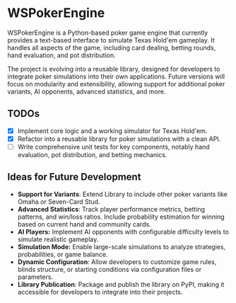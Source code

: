 # WSPokerEngine

WSPokerEngine is a Python-based poker game engine that currently provides a text-based interface to simulate Texas Hold'em gameplay. It handles all aspects of the game, including card dealing, betting rounds, hand evaluation, and pot distribution.

The project is evolving into a reusable library, designed for developers to integrate poker simulations into their own applications. Future versions will focus on modularity and extensibility, allowing support for additional poker variants, AI opponents, advanced statistics, and more.

## TODOs
- [x] Implement core logic and a working simulator for Texas Hold'em.
- [x] Refactor into a reusable library for poker simulations with a clean API.
- [ ] Write comprehensive unit tests for key components, notably hand evaluation, pot distribution, and betting mechanics.

## Ideas for Future Development
- **Support for Variants**: Extend Library to include other poker variants like Omaha or Seven-Card Stud.
- **Advanced Statistics**: Track player performance metrics, betting patterns, and win/loss ratios. Include probability estimation for winning based on current hand and community cards.
- **AI Players:** Implement AI opponents with configurable difficulty levels to simulate realistic gameplay.
- **Simulation Mode:** Enable large-scale simulations to analyze strategies, probabilities, or game balance.
- **Dynamic Configuration**: Allow developers to customize game rules, blinds structure, or starting conditions via configuration files or parameters.
- **Library Publication**: Package and publish the library on PyPI, making it accessible for developers to integrate into their projects.